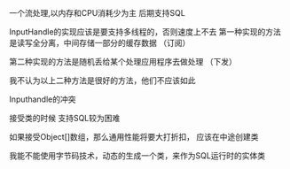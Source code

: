 一个流处理,以内存和CPU消耗少为主
后期支持SQL

InputHandle的实现应该是要支持多线程的，否则速度上不去
第一种实现的方法是读写全分离，中间存储一部分的缓存数据  （订阅）

第二种实现的方法是随机丢给某个处理应用程序去做处理   （下发）

我不认为以上二种方法是很好的方法，他们不应该如此

Inputhandle的冲突

接受类的时候 支持SQL较为困难

如果接受Object[]数组，那么通用性能将要大打折扣， 应该在中途创建类

我能不能使用字节码技术，动态的生成一个类，来作为SQL运行时的实体类
